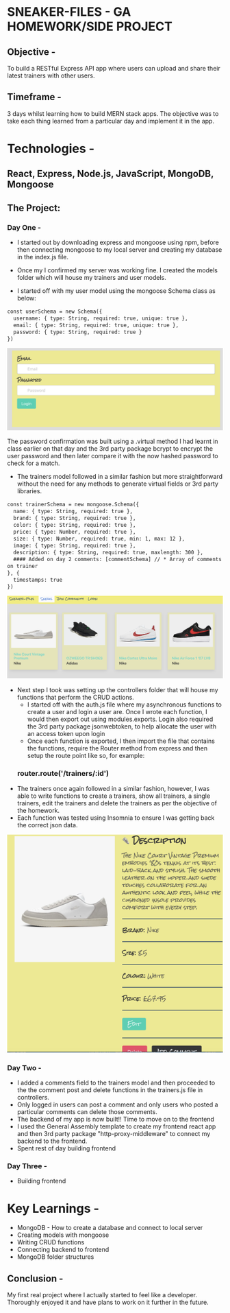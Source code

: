 
# SNEAKER-FILES - GA HOMEWORK/SIDE PROJECT

## Objective - 

To build a RESTful Express API app where users can upload and share their latest trainers with other users.

## Timeframe - 

3 days whilst learning how to build MERN stack apps. The objective was to take each thing learned from a particular day and implement it in the app.

# Technologies - 

## React, Express, Node.js, JavaScript, MongoDB, Mongoose

## The Project:

### Day One -

* I started out by downloading express and mongoose using npm, before then connecting mongoose to my local server and creating my database in the index.js file.

* Once my I confirmed my server was working fine. I created the models folder which will house my trainers and user models. 

* I started off with my user model using the mongoose Schema class as below:
```
const userSchema = new Schema({
  username: { type: String, required: true, unique: true },
  email: { type: String, required: true, unique: true },
  password: { type: String, required: true }
})
```

![my screenshot](readme-images/login.png)

The password confirmation was built using a .virtual method I had learnt in class earlier on that day and the 3rd party package bcrypt to encrypt the user password and then later compare it with the now hashed password to check for a match.

* The trainers model followed in a similar fashion but more straightforward without the need for any methods to generate virtual fields or 3rd party libraries. 
```
const trainerSchema = new mongoose.Schema({
  name: { type: String, required: true },
  brand: { type: String, required: true },
  color: { type: String, required: true },
  price: { type: Number, required: true },
  size: { type: Number, required: true, min: 1, max: 12 },
  image: { type: String, required: true },
  description: { type: String, required: true, maxlength: 300 },
  #### Added on day 2 comments: [commentSchema] // * Array of comments on trainer 
}, {
  timestamps: true
})
```

![my screenshot](readme-images/trainersindex.png)

* Next step I took was setting up the controllers folder that will house my functions that perform the CRUD actions. 
  * I started off with the auth.js file where my asynchronous functions to create a user and login a user are. Once I wrote each function, I would then export out using modules.exports. Login also required the 3rd party package jsonwebtoken, to help allocate the user with an access token upon login
  * Once each function is exported, I then import the file that contains the functions, require the Router method from express and then setup the route point like so, for example:
   ### router.route('/trainers/:id')
* The trainers once again followed in a similar fashion, however, I was able to write functions to create a trainers, show all trainers, a single trainers, edit the trainers and delete the trainers as per the objective of the homework.
* Each function was tested using Insomnia to ensure I was getting back the correct json data.

![my screenshot](readme-images/trainershow.png)

### Day Two - 

* I added a comments field to the trainers model and then proceeded to the the comment post and delete functions in the trainers.js file in controllers. 
* Only logged in users can post a comment and only users who posted a particular comments can delete those comments. 
* The backend of my app is now built!! Time to move on to the frontend 
* I used the General Assembly template to create my frontend react app and then 3rd party package "http-proxy-middleware" to connect my backend to the frontend.
* Spent rest of day building frontend

### Day Three - 

* Building frontend

# Key Learnings - 

* MongoDB - How to create a database and connect to local server
* Creating models with mongoose
* Writing CRUD functions
* Connecting backend to frontend
* MongoDB folder structures

## Conclusion - 

My first real project where I actually started to feel like a developer. Thoroughly enjoyed it and have plans to work on it further in the future.



